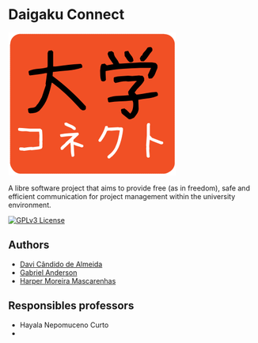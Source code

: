 

# Daigaku Connect

![](https://github.com/ICEI-PUC-Minas-PMGCC-TI/daigaku-connect/blob/main/source/logo.png?raw=true)

A libre software project that aims to provide free (as in freedom), safe and efficient communication for project management within the university environment.

[![GPLv3 License](https://img.shields.io/badge/License-GPL%20v3-yellow.svg)](https://www.gnu.org/licenses/gpl-3.0.en.html) 

## Authors

- [Davi Cândido de Almeida](https://github.com/DaviKandido)
- [Gabriel Anderson](https://github.com/gonafritas)
- [Harper Moreira Mascarenhas](https://github.com/harperbolic)


## Responsibles professors

* Hayala Nepomuceno Curto
* 
